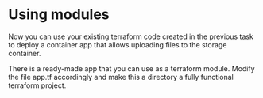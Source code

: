 Using modules
=============

Now you can use your existing terraform code created in the previous task to
deploy a container app that allows uploading files to the storage container.

There is a ready-made app that you can use as a terraform module. Modify the
file app.tf accordingly and make this a directory a fully functional terraform
project.
